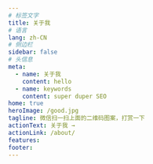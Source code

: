 ```yaml
---
# 标签文字
title: 关于我
# 语言
lang: zh-CN
# 侧边栏
sidebar: false
# 头信息
meta:
  - name: 关于我
    content: hello
  - name: keywords
    content: super duper SEO
home: true
heroImage: /good.jpg
tagline: 微信扫一扫上面的二维码图案，打赏一下
actionText: 关于我 →
actionLink: /about/
features:
footer: 
---
```

